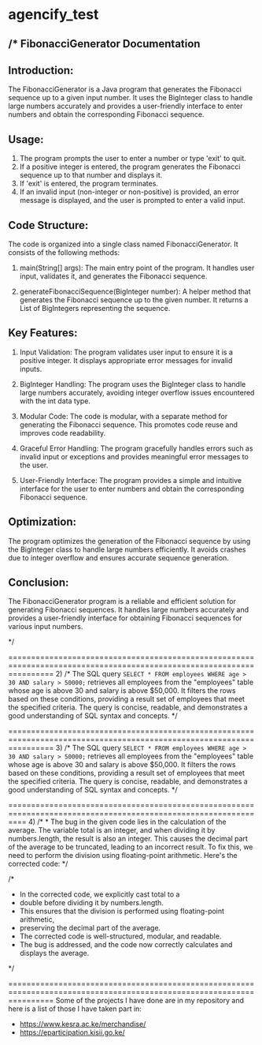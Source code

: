 # agencify_test

/*
FibonacciGenerator Documentation
-------------------------------

Introduction:
--------------
The FibonacciGenerator is a Java program that generates the Fibonacci sequence up to a given input number. It uses the BigInteger class to handle large numbers accurately and provides a user-friendly interface to enter numbers and obtain the corresponding Fibonacci sequence.

Usage:
--------
1. The program prompts the user to enter a number or type 'exit' to quit.
2. If a positive integer is entered, the program generates the Fibonacci sequence up to that number and displays it.
3. If 'exit' is entered, the program terminates.
4. If an invalid input (non-integer or non-positive) is provided, an error message is displayed, and the user is prompted to enter a valid input.

Code Structure:
------------------
The code is organized into a single class named FibonacciGenerator. It consists of the following methods:

1. main(String[] args): The main entry point of the program. It handles user input, validates it, and generates the Fibonacci sequence.

2. generateFibonacciSequence(BigInteger number): A helper method that generates the Fibonacci sequence up to the given number. It returns a List of BigIntegers representing the sequence.

Key Features:
----------------
1. Input Validation: The program validates user input to ensure it is a positive integer. It displays appropriate error messages for invalid inputs.

2. BigInteger Handling: The program uses the BigInteger class to handle large numbers accurately, avoiding integer overflow issues encountered with the int data type.

3. Modular Code: The code is modular, with a separate method for generating the Fibonacci sequence. This promotes code reuse and improves code readability.

4. Graceful Error Handling: The program gracefully handles errors such as invalid input or exceptions and provides meaningful error messages to the user.

5. User-Friendly Interface: The program provides a simple and intuitive interface for the user to enter numbers and obtain the corresponding Fibonacci sequence.

Optimization:
----------------
The program optimizes the generation of the Fibonacci sequence by using the BigInteger class to handle large numbers efficiently. It avoids crashes due to integer overflow and ensures accurate sequence generation.

Conclusion:
---------------
The FibonacciGenerator program is a reliable and efficient solution for generating Fibonacci sequences. It handles large numbers accurately and provides a user-friendly interface for obtaining Fibonacci sequences for various input numbers.

*/

======================================================================================================================
2)
/*
The SQL query `SELECT * FROM employees WHERE age > 30 AND salary > 50000;` retrieves all employees from the "employees" table whose age is above 30 and salary is above $50,000. It filters the rows based on these conditions, providing a result set of employees that meet the specified criteria. The query is concise, readable, and demonstrates a good understanding of SQL syntax and concepts.
*/













======================================================================================================================
3)
/*
The SQL query `SELECT * FROM employees WHERE age > 30 AND salary > 50000;` retrieves all employees from the "employees" table whose age is above 30 and salary is above $50,000. It filters the rows based on these conditions, providing a result set of employees that meet the specified criteria. The query is concise, readable, and demonstrates a good understanding of SQL syntax and concepts.
*/




================================================================================================================
4)
/*
 * 
The bug in the given code lies in the calculation of the average. 
The variable total is an integer, and when dividing it by numbers.length, the result is also an integer. This causes the decimal part of the average to be truncated, leading to an incorrect result. To fix this, we need to perform the division using floating-point arithmetic. Here's the corrected code:
 */



/*
 * In the corrected code, we explicitly cast total to a 
 * double before dividing it by numbers.length. 
 * This ensures that the division is performed using floating-point arithmetic, 
 * preserving the decimal part of the average. 
 * The corrected code is well-structured, modular, and readable. 
 * The bug is addressed, and the code now correctly calculates and displays the average.

 */

 
======================================================================================================================
Some of the projects I have done are in my repository and here is a list of those I have taken part in:
* https://www.kesra.ac.ke/merchandise/
* https://eparticipation.kisii.go.ke/
  
